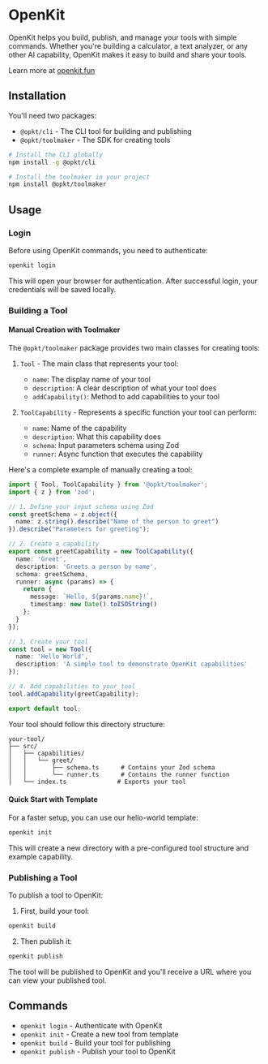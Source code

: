 # OpenKit

OpenKit helps you build, publish, and manage your tools with simple commands. Whether you're building a calculator, a text analyzer, or any other AI capability, OpenKit makes it easy to build and share your tools. 

Learn more at [openkit.fun](https://openkit.fun)

## Installation

You'll need two packages:
- `@opkt/cli` - The CLI tool for building and publishing
- `@opkt/toolmaker` - The SDK for creating tools

```bash
# Install the CLI globally
npm install -g @opkt/cli

# Install the toolmaker in your project
npm install @opkt/toolmaker
```

## Usage

### Login

Before using OpenKit commands, you need to authenticate:

```bash
openkit login
```

This will open your browser for authentication. After successful login, your credentials will be saved locally.

### Building a Tool

#### Manual Creation with Toolmaker

The `@opkt/toolmaker` package provides two main classes for creating tools:

1. `Tool` - The main class that represents your tool:
   - `name`: The display name of your tool
   - `description`: A clear description of what your tool does
   - `addCapability()`: Method to add capabilities to your tool

2. `ToolCapability` - Represents a specific function your tool can perform:
   - `name`: Name of the capability
   - `description`: What this capability does
   - `schema`: Input parameters schema using Zod
   - `runner`: Async function that executes the capability

Here's a complete example of manually creating a tool:

```typescript
import { Tool, ToolCapability } from '@opkt/toolmaker';
import { z } from 'zod';

// 1. Define your input schema using Zod
const greetSchema = z.object({
  name: z.string().describe("Name of the person to greet")
}).describe("Parameters for greeting");

// 2. Create a capability
export const greetCapability = new ToolCapability({
  name: 'Greet',
  description: 'Greets a person by name',
  schema: greetSchema,
  runner: async (params) => {
    return {
      message: `Hello, ${params.name}!`,
      timestamp: new Date().toISOString()
    };
  }
});

// 3. Create your tool
const tool = new Tool({
  name: 'Hello World',
  description: 'A simple tool to demonstrate OpenKit capabilities'
});

// 4. Add capabilities to your tool
tool.addCapability(greetCapability);

export default tool;
```

Your tool should follow this directory structure:

```
your-tool/
├── src/
│   ├── capabilities/
│   │   └── greet/
│   │       ├── schema.ts      # Contains your Zod schema
│   │       └── runner.ts      # Contains the runner function
│   └── index.ts              # Exports your tool
```

#### Quick Start with Template

For a faster setup, you can use our hello-world template:

```bash
openkit init
```

This will create a new directory with a pre-configured tool structure and example capability.

### Publishing a Tool

To publish a tool to OpenKit:

1. First, build your tool:
```bash
openkit build
```

2. Then publish it:
```bash
openkit publish
```

The tool will be published to OpenKit and you'll receive a URL where you can view your published tool.

## Commands

- `openkit login` - Authenticate with OpenKit
- `openkit init` - Create a new tool from template
- `openkit build` - Build your tool for publishing
- `openkit publish` - Publish your tool to OpenKit
